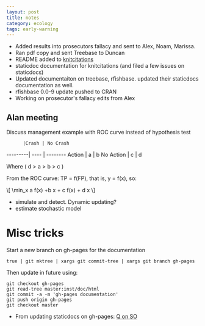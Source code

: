 ```yaml
---
layout: post
title: notes
category: ecology
tags: early-warning
---
```



- Added results into prosecutors fallacy and sent to Alex, Noam, Marissa.
- Ran pdf copy and sent Treebase to Duncan
- README added to [knitcitations](https://github.com/cboettig/knitcitations)
- staticdoc documentation for knitcitations (and filed a few issues on staticdocs)
- Updated documentaiton on treebase, rfishbase. updated their staticdocs documentation as well.
- rfishbase 0.0-9 update pushed to CRAN
- Working on prosecutor's fallacy edits from Alex

Alan meeting
------------

Discuss management example with ROC curve instead of hypothesis test 

          |Crash | No Crash
 ---------| ---- | --------
 Action   | a    | b
No Action | c    | d

Where 
<span>\( d > a > b > c \)</span>

From the ROC curve: TP = f(FP), that is, y = f(x), so:

<div>\[ \min_x a f(x) +b x + c f(x) + d x \]</div>

- simulate and detect.  Dynamic updating?
- estimate stochastic model



# Misc tricks


Start a new branch on gh-pages for the documentation 

```
true | git mktree | xargs git commit-tree | xargs git branch gh-pages

```


Then update in future using:

```
git checkout gh-pages
git read-tree master:inst/doc/html
git commit -a -m 'gh-pages documentation'
git push origin gh-pages
git checkout master
```


- From updating staticdocs on gh-pages: [Q on SO](http://stackoverflow.com/questions/10590156/git-update-the-root-directory-of-a-branch-from-the-subdirectory-of-another)


